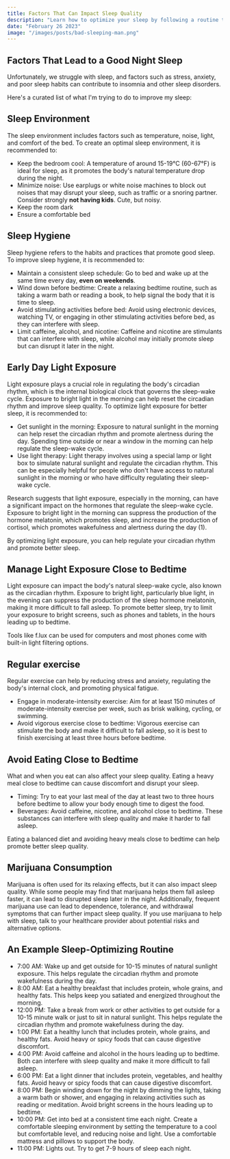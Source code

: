 ```yaml
---
title: Factors That Can Impact Sleep Quality
description: "Learn how to optimize your sleep by following a routine that incorporates the most important factors for good sleep quality. Discover the impact of factors such as regular sleep schedule, creating a comfortable sleeping environment, exercise, diet, and light exposure on sleep quality."
date: "February 26 2023"
image: "/images/posts/bad-sleeping-man.png"
---
```


## Factors That Lead to a Good Night Sleep

Unfortunately, we struggle with sleep, and factors such as stress, anxiety, and poor sleep habits can contribute to insomnia and other sleep disorders.

Here's a curated list of what I'm trying to do to improve my sleep:

## Sleep Environment

The sleep environment includes factors such as temperature, noise, light, and comfort of the bed. To create an optimal sleep environment, it is recommended to:

-   Keep the bedroom cool: A temperature of around 15-19°C (60-67°F) is ideal for sleep, as it promotes the body's natural temperature drop during the night.
-   Minimize noise: Use earplugs or white noise machines to block out noises that may disrupt your sleep, such as traffic or a snoring partner. Consider strongly **not having kids**. Cute, but noisy.
-   Keep the room dark
-   Ensure a comfortable bed

## Sleep Hygiene

Sleep hygiene refers to the habits and practices that promote good sleep. To improve sleep hygiene, it is recommended to:

-   Maintain a consistent sleep schedule: Go to bed and wake up at the same time every day, **even on weekends**.
-   Wind down before bedtime: Create a relaxing bedtime routine, such as taking a warm bath or reading a book, to help signal the body that it is time to sleep.
-   Avoid stimulating activities before bed: Avoid using electronic devices, watching TV, or engaging in other stimulating activities before bed, as they can interfere with sleep.
-   Limit caffeine, alcohol, and nicotine: Caffeine and nicotine are stimulants that can interfere with sleep, while alcohol may initially promote sleep but can disrupt it later in the night.

## Early Day Light Exposure

Light exposure plays a crucial role in regulating the body's circadian rhythm, which is the internal biological clock that governs the sleep-wake cycle. Exposure to bright light in the morning can help reset the circadian rhythm and improve sleep quality. To optimize light exposure for better sleep, it is recommended to:

-   Get sunlight in the morning: Exposure to natural sunlight in the morning can help reset the circadian rhythm and promote alertness during the day. Spending time outside or near a window in the morning can help regulate the sleep-wake cycle.
-   Use light therapy: Light therapy involves using a special lamp or light box to simulate natural sunlight and regulate the circadian rhythm. This can be especially helpful for people who don't have access to natural sunlight in the morning or who have difficulty regulating their sleep-wake cycle.

Research suggests that light exposure, especially in the morning, can have a significant impact on the hormones that regulate the sleep-wake cycle. Exposure to bright light in the morning can suppress the production of the hormone melatonin, which promotes sleep, and increase the production of cortisol, which promotes wakefulness and alertness during the day (1).

By optimizing light exposure, you can help regulate your circadian rhythm and promote better sleep.

## Manage Light Exposure Close to Bedtime

Light exposure can impact the body's natural sleep-wake cycle, also known as the circadian rhythm. Exposure to bright light, particularly blue light, in the evening can suppress the production of the sleep hormone melatonin, making it more difficult to fall asleep. To promote better sleep, try to limit your exposure to bright screens, such as phones and tablets, in the hours leading up to bedtime.

Tools like f.lux can be used for computers and most phones come with built-in light filtering options.

## Regular exercise

Regular exercise can help by reducing stress and anxiety, regulating the body's internal clock, and promoting physical fatigue.

-   Engage in moderate-intensity exercise: Aim for at least 150 minutes of moderate-intensity exercise per week, such as brisk walking, cycling, or swimming.
-   Avoid vigorous exercise close to bedtime: Vigorous exercise can stimulate the body and make it difficult to fall asleep, so it is best to finish exercising at least three hours before bedtime.

## Avoid Eating Close to Bedtime

What and when you eat can also affect your sleep quality. Eating a heavy meal close to bedtime can cause discomfort and disrupt your sleep.

-   Timing: Try to eat your last meal of the day at least two to three hours before bedtime to allow your body enough time to digest the food.
-   Beverages: Avoid caffeine, nicotine, and alcohol close to bedtime. These substances can interfere with sleep quality and make it harder to fall asleep.

Eating a balanced diet and avoiding heavy meals close to bedtime can help promote better sleep quality.

## Marijuana Consumption

Marijuana is often used for its relaxing effects, but it can also impact sleep quality. While some people may find that marijuana helps them fall asleep faster, it can lead to disrupted sleep later in the night. Additionally, frequent marijuana use can lead to dependence, tolerance, and withdrawal symptoms that can further impact sleep quality. If you use marijuana to help with sleep, talk to your healthcare provider about potential risks and alternative options.

## An Example Sleep-Optimizing Routine

-   7:00 AM: Wake up and get outside for 10-15 minutes of natural sunlight exposure. This helps regulate the circadian rhythm and promote wakefulness during the day.
-   8:00 AM: Eat a healthy breakfast that includes protein, whole grains, and healthy fats. This helps keep you satiated and energized throughout the morning.
-   12:00 PM: Take a break from work or other activities to get outside for a 10-15 minute walk or just to sit in natural sunlight. This helps regulate the circadian rhythm and promote wakefulness during the day.
-   1:00 PM: Eat a healthy lunch that includes protein, whole grains, and healthy fats. Avoid heavy or spicy foods that can cause digestive discomfort.
-   4:00 PM: Avoid caffeine and alcohol in the hours leading up to bedtime. Both can interfere with sleep quality and make it more difficult to fall asleep.
-   6:00 PM: Eat a light dinner that includes protein, vegetables, and healthy fats. Avoid heavy or spicy foods that can cause digestive discomfort.
-   8:00 PM: Begin winding down for the night by dimming the lights, taking a warm bath or shower, and engaging in relaxing activities such as reading or meditation. Avoid bright screens in the hours leading up to bedtime.
-   10:00 PM: Get into bed at a consistent time each night. Create a comfortable sleeping environment by setting the temperature to a cool but comfortable level, and reducing noise and light. Use a comfortable mattress and pillows to support the body.
-   11:00 PM: Lights out. Try to get 7-9 hours of sleep each night.

